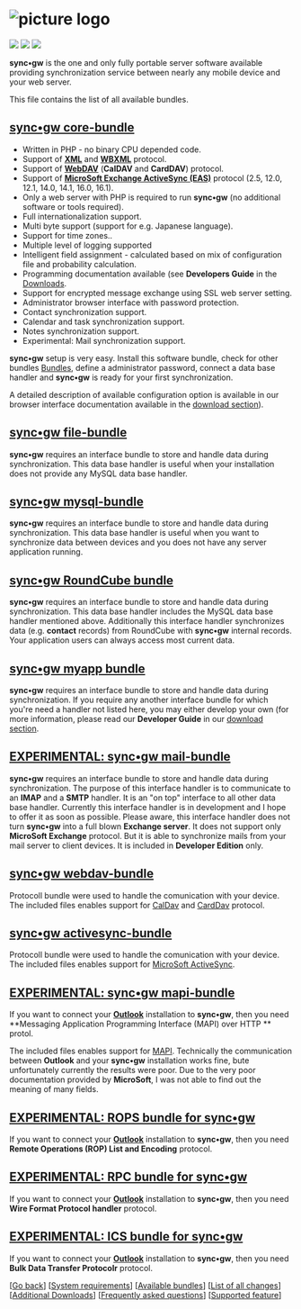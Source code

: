 # ![picture logo](../gui-bundle/assets/syncgw.png "sync•gw") #
 
![](https://img.shields.io/packagist/v/syncgw/doc-bundle.svg)
![](https://img.shields.io/packagist/l/syncgw/doc-bundle.svg)
![](https://img.shields.io/packagist/dt/syncgw/doc-bundle.svg)
 
**sync•gw** is the one and only fully portable server software available providing synchronization service between nearly any mobile device and your web server.

This file contains the list of all available bundles.

## [sync•gw core-bundle](../core-bundle/README.md) ##
* Written in PHP - no binary CPU depended code.
* Support of **[XML](https://en.wikipedia.org/wiki/XML)** and 
**[WBXML](http://en.wikipedia.org/wiki/WBXML)** protocol.
* Support of **[WebDAV](https://en.wikipedia.org/wiki/WebDAV)** (**CalDAV** and **CardDAV**) protocol.
* Support of **[MicroSoft Exchange ActiveSync (EAS)](http://en.wikipedia.org/wiki/Exchange_ActiveSync)** protocol (2.5, 12.0, 12.1, 14.0, 14.1, 16.0, 16.1).
* Only a web server with PHP is required to run **sync•gw** (no additional software or tools required).
* Full internationalization support.
* Multi byte support (support for e.g. Japanese language).
* Support for time zones..
* Multiple level of logging supported
* Intelligent field assignment - calculated based on mix of configuration file and probability calculation.
* Programming documentation available (see **Developers Guide** in the [Downloads](../doc-bundle/Downloads.md).
* Support for encrypted message exchange using SSL web server setting.
* Administrator browser interface with password protection.
* Contact synchronization support.
* Calendar and task synchronization support.
* Notes synchronization support.
* Experimental: Mail synchronization support.

**sync•gw** setup is very easy. Install this software bundle, check for other bundles [Bundles](../doc-bundle/Bundles.md), define a administrator password, connect a data base handler and **sync•gw** is ready for your first synchronization.

A detailed description of available configuration option is available in our browser interface documentation available in the [download section](../doc-bundle/Downloads.md)).

## [sync•gw file-bundle](../file-bundle/README.md) ##
**sync•gw** requires an interface bundle to store and handle data during synchronization. 
This data base handler is useful when your installation does not provide any MySQL data base handler.

## [sync•gw mysql-bundle](../mysql-bundle/README.md) ##
**sync•gw** requires an interface bundle to store and handle data during synchronization. 
This data base handler is useful when you want to synchronize data between devices and you does not have any server application running.

## [sync•gw RoundCube bundle](../roundcube-bundle/README.md) ##
**sync•gw** requires an interface bundle to store and handle data during synchronization. 
This data base handler includes the MySQL data base handler mentioned above. Additionally this interface handler synchronizes data (e.g. **contact** records) from RoundCube with **sync•gw** internal records. Your application users can always access most current data.

## [sync•gw myapp bundle](.../myapp-bundle/README.md) ###
**sync•gw** requires an interface bundle to store and handle data during synchronization. 
If you require any another interface bundle for which you're need a handler not listed here, you may either develop your own (for more information, please read our **Developer Guide** in our [download section](Downloads.md).

## [EXPERIMENTAL: sync•gw mail-bundle](../mail-bundle/README.md) ###
**sync•gw** requires an interface bundle to store and handle data during synchronization. 
The purpose of this interface handler is to communicate to an **IMAP** and a **SMTP** handler. It is an "on top" interface to all other data base handler. Currently this interface handler is in development and I hope to offer it as soon as possible. Please aware, this interface handler does not turn **sync•gw** into a full blown **Exchange server**. It does not support only **MicroSoft Exchange** protocol. But it is able to synchronize mails from your mail server to client devices. It is included in **Developer Edition** only.

## [sync•gw webdav-bundle](../webdav-bundle/README.md) ##
Protocoll bundle were used to handle the comunication with your device. 
The included files enables support for [CalDav](http://en.wikipedia.org/wiki/CalDAV) and [CardDav](http://en.wikipedia.org/wiki/CardDAV) protocol. 

## [sync•gw activesync-bundle](../activesync-bundle/README.md) ##
Protocoll bundle were used to handle the comunication with your device. 
The included files enables support for [MicroSoft ActiveSync](http://en.wikipedia.org/wiki/Exchange_ActiveSync). 

## [EXPERIMENTAL: sync•gw mapi-bundle](../mapi-bundle/README.md) ##
If you want to connect your **[Outlook](https://en.wikipedia.org/wiki/Outlook)** installation to **sync•gw**,
then you need **Messaging Application Programming Interface (MAPI) over HTTP ** protol.

The included files enables support for [MAPI](https://en.wikipedia.org/wiki/MAPI). Technically the
communication between **Outlook** and your **sync•gw** installation works fine, bute unfortunately 
currently the results were poor. Due to the very poor documentation provided by **MicroSoft**, I was not able
to find out the meaning of many fields. 

## [EXPERIMENTAL: ROPS bundle for sync•gw](../rops-bundle/README.md) ##
If you want to connect your **[Outlook](https://en.wikipedia.org/wiki/Outlook)** installation to **sync•gw**,
then you need **Remote Operations (ROP) List and Encoding** protocol.

## [EXPERIMENTAL: RPC bundle for sync•gw](../rpc-bundle/README.md) ##
If you want to connect your **[Outlook](https://en.wikipedia.org/wiki/Outlook)** installation to **sync•gw**,
then you need **Wire Format Protocol handler** protocol.

## [EXPERIMENTAL: ICS bundle for sync•gw](../ics-bundle/README.md) ##
If you want to connect your **[Outlook](https://en.wikipedia.org/wiki/Outlook)** installation to **sync•gw**,
then you need **Bulk Data Transfer Protocolr** protocol.

[[Go back](README.md)]
[[System requirements](PreReqs.md)] 
[[Available bundles](Bundles.md)] 
[[List of all changes](Changes.md)] 
[[Additional Downloads](Downloads.md)] 
[[Frequently asked questions](FAQ.md)] 
[[Supported feature](Features.md)]


